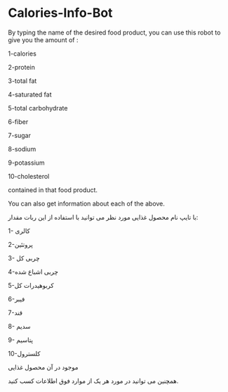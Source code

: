 # Calories-Info-Bot
By typing the name of the desired food product, you can use this robot to give you the amount of :

1-calories

2-protein

3-total fat

4-saturated fat

5-total carbohydrate

6-fiber

7-sugar

8-sodium

9-potassium

10-cholesterol

contained in that food product.

You can also get information about each of the above.

با تایپ نام محصول غذایی مورد نظر می توانید با استفاده از این ربات مقدار:

1- کالری

2-پروتئین

3- چربی کل

4-چربی اشباع شده

5-کربوهیدرات کل

6-فیبر

7-قند

8- سدیم

9- پتاسیم

10-کلسترول

موجود در آن محصول غذایی

همچنین می توانید در مورد هر یک از موارد فوق اطلاعات کسب کنید.
